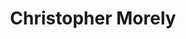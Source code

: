 ---
pid: RS122
title: Christopher Morely
location_transcription: Kensington
zipcode: '19103'
outside_phl: 
neighborhood: Rittenhouse Square,Avenue of The Arts,Logan Square,Fitler Square
age: '63'
age_range: 60-69
instagram: 
image_file_name: RS_122.jpg
proposal_transcription: Author and journalist, 1889-1957, author of city sketches,
  //Christopher Morley's Philadelphia//, //the Haunted Bookstore// and //Kitty Foyle//
  which takes place in Kensington. He was one of the most famous writers in America.
topic: Art,Figure,History
topic_summary: 0, 0, 0
type: 
keywords_other: 
credit: 
image_labels: 
twitter: 
facebook: 
permalink: "/monuments/rs122/"
layout: item-page
---